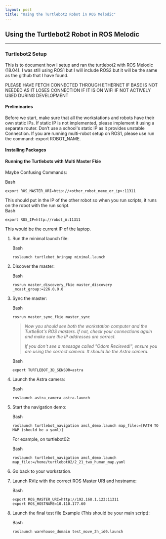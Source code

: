 ```yaml
---
layout: post
title: "Using the Turtlebot2 Robot in ROS Melodic"
---
```


## Using the Turtlebot2 Robot in ROS Melodic


---

### Turtlebot2 Setup
This is to document how I setup and ran the turtlebot2 with ROS Melodic (18.04). I was still using ROS1 but I will include ROS2 but it will be the same as the github that I have found. 

PLEASE HAVE FETCH CONNECTED THROUGH ETHERNET IF BASE IS NOT NEEDED AS IT LOSES CONNECTION IF IT IS ON WIFI IF NOT ACTIVELY USED DURING DEVELOPMENT


#### Preliminaries
Before we start, make sure that all the workstations and robots have their own static IPs. If static IP is not implemented, please implement it using a separate router. Don’t use a school's static IP as it provides unstable Connection. If you are running multi-robot setup on ROS1, please use run the command: export ROBOT_NAME. 

#### Installing Packages

#### Running the Turtlebots with Multi Master Fkie
Maybe Confusing Commands:
<div class="code-block-container">
  <div class="code-block-header">
    <span>Bash</span>
  </div>
  <pre><code class="language-bash">export ROS_MASTER_URI=http://&lt;other_robot_name_or_ip&gt;:11311</code></pre>
</div>
This should put in the IP of the other robot so when you run scripts, it runs on the robot with the run script. 

<div class="code-block-container">
  <div class="code-block-header">
    <span>Bash</span>
  </div>
  <pre><code class="language-bash">export ROS_IP=http://robot_A:11311</code></pre>
</div>
This would be the current IP of the laptop.

<ol>
  <li>
    <p>Run the minimal launch file:</p>
    <div class="code-block-container">
      <div class="code-block-header"><span>Bash</span></div>
      <pre><code class="language-bash">roslaunch turtlebot_bringup minimal.launch</code></pre>
    </div>
  </li>
  <li>
    <p>Discover the master:</p>
    <div class="code-block-container">
      <div class="code-block-header"><span>Bash</span></div>
      <pre><code class="language-bash">rosrun master_discovery_fkie master_discovery _mcast_group:=226.0.0.0</code></pre>
    </div>
  </li>
  <li>
    <p>Sync the master:</p>
    <div class="code-block-container">
      <div class="code-block-header"><span>Bash</span></div>
      <pre><code class="language-bash">rosrun master_sync_fkie master_sync</code></pre>
    </div>
    <blockquote>
      <p><em>Now you should see both the workstation computer and the TurtleBot's ROS masters. If not, check your connections again and make sure the IP addresses are correct.</em></p>
      <p><em>If you don't see a message called "Odom Recieved!", ensure you are using the correct camera. It should be the Astra camera.</em></p>
    </blockquote>
    <div class="code-block-container">
      <div class="code-block-header"><span>Bash</span></div>
      <pre><code class="language-bash">export TURTLEBOT_3D_SENSOR=astra</code></pre>
    </div>
  </li>
  <li>
    <p>Launch the Astra camera:</p>
    <div class="code-block-container">
      <div class="code-block-header"><span>Bash</span></div>
      <pre><code class="language-bash">roslaunch astra_camera astra.launch</code></pre>
    </div>
  </li>
  <li>
    <p>Start the navigation demo:</p>
    <div class="code-block-container">
      <div class="code-block-header"><span>Bash</span></div>
      <pre><code class="language-bash">roslaunch turtlebot_navigation amcl_demo.launch map_file:=[PATH TO MAP (should be a yaml)]</code></pre>
    </div>
    <p>For example, on turtlebot02:</p>
    <div class="code-block-container">
      <div class="code-block-header"><span>Bash</span></div>
      <pre><code class="language-bash">roslaunch turtlebot_navigation amcl_demo.launch map_file:=/home/turtlebot02/2_21_two_human_map.yaml</code></pre>
    </div>
  </li>
  <li>
    <p>Go back to your workstation.</p>
  </li>
  <li>
    <p>Launch RViz with the correct ROS Master URI and hostname:</p>
    <div class="code-block-container">
      <div class="code-block-header"><span>Bash</span></div>
      <pre><code class="language-bash">export ROS_MASTER_URI=http://192.168.1.123:11311
export ROS_HOSTNAME=10.110.177.60</code></pre>
    </div>
  </li>
  <li>
    <p>Launch the final test file Example (This should be your main script):</p>
    <div class="code-block-container">
      <div class="code-block-header"><span>Bash</span></div>
      <pre><code class="language-bash">roslaunch warehouse_domain test_move_2h_id0.launch</code></pre>
    </div>
  </li>
</ol>


